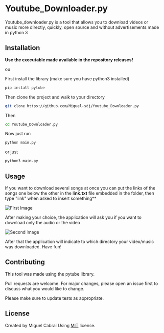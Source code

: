 # Youtube_Downloader.py

Youtube_downloader.py is a tool that allows you to download videos or music more directly, quickly, open source and without advertisements made in python 3

## Installation

**Use the executable made available in the repository releases!**

ou

First install the library (make sure you have python3 installed)
```bash
pip install pytube
```
Then clone the project and walk to your directory

```bash
git clone https://github.com/Miguel-sdj/Youtube_Downloader.py
```

Then

```bash
cd Youtube_Downloader.py
```

Now just run 

```python
python main.py
```
or just

```python
python3 main.py
```


## Usage
If you want to download several songs at once 
you can put the links of the songs one below the other in the **link.txt** file embedded in the folder, then type "link" when asked to insert something**

![First Image](http://i.imgur.com/PiJZD6Y.png)


After making your choice, the application will ask you if you want to download only the audio or the video

![Second Image](http://i.imgur.com/12WYNh7.png)

After that the application will indicate to which directory your video/music was downloaded. Have fun!

## Contributing
This tool was made using the pytube library.

Pull requests are welcome. For major changes, please open an issue first to discuss what you would like to change.

Please make sure to update tests as appropriate.

## License
Created by Miguel Cabral Using 
[MIT](https://github.com/Miguel-sdj/Youtube_Downloader.py/blob/main/LICENSE)
license.
